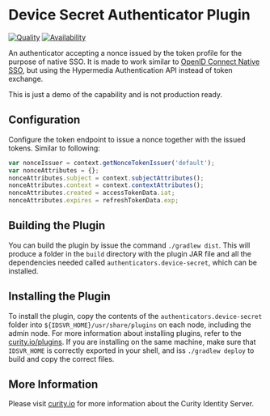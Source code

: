 # Device Secret Authenticator Plugin


[![Quality](https://img.shields.io/badge/quality-demo-red)](https://curity.io/resources/code-examples/status/)
[![Availability](https://img.shields.io/badge/availability-source-blue)](https://curity.io/resources/code-examples/status/)

An authenticator accepting a nonce issued by the token profile for the purpose of native SSO. It is made to work similar to [OpenID Connect Native SSO](https://openid.net/specs/openid-connect-native-sso-1_0.html), but using the Hypermedia Authentication API instead of token exchange. 

This is just a demo of the capability and is not production ready.

## Configuration

Configure the token endpoint to issue a nonce together with the issued tokens. Similar to following:

```javascript
var nonceIssuer = context.getNonceTokenIssuer('default');
var nonceAttributes = {};
nonceAttributes.subject = context.subjectAttributes();
nonceAttributes.context = context.contextAttributes();
nonceAttributes.created = accessTokenData.iat;
nonceAttributes.expires = refreshTokenData.exp;
```

## Building the Plugin

You can build the plugin by issue the command `./gradlew dist`. This will produce a folder in the `build` directory with the plugin JAR file and all the dependencies needed called `authenticators.device-secret`, which can be installed.

## Installing the Plugin

To install the plugin, copy the contents of the `authenticators.device-secret` folder into `${IDSVR_HOME}/usr/share/plugins` on each node, including the admin node. For more information about installing plugins, refer to the [curity.io/plugins](https://support.curity.io/docs/latest/developer-guide/plugins/index.html#plugin-installation). 
If you are installing on the same machine, make sure that `IDSVR_HOME` is correctly exported in your shell, and iss `./gradlew deploy` to build and copy the correct files.

## More Information

Please visit [curity.io](https://curity.io/) for more information about the Curity Identity Server.

